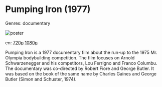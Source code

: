 # Pumping Iron (1977)

Genres: documentary

![poster](http://image.tmdb.org/t/p/w500/sFr91QWRZb2Xe8zpGJw1BW7dema.jpg)

en:
  [720p](magnet:?xt=urn:btih:33431ce5814ecfc4bf51ec37ea06faccf7c21986&dn=Pumping+Iron+%281977%29+720p+BrRip+x264+-+YIFY&tr=udp%3A%2F%2Ftracker.openbittorrent.com%3A80%2Fannounce&tr=udp%3A%2F%2Fglotorrents.pw%3A6969%2Fannounce&tr=udp%3A%2F%2Ftracker.openbittorrent.com%3A80%2Fannounce&tr=udp%3A%2F%2Ftracker.opentrackr.org%3A1337%2Fannounce&tr=udp%3A%2F%2Fzer0day.to%3A1337%2Fannounce&tr=udp%3A%2F%2Ftracker.coppersurfer.tk%3A6969%2Fannounce)
  [1080p](magnet:?xt=urn:btih:e639967cdef6d1481a1e4afef47f8c4953733281&dn=Pumping+Iron+%281977%29+1080p+BrRip+x264+-+YIFY&tr=udp%3A%2F%2Ftracker.openbittorrent.com%3A80%2Fannounce&tr=udp%3A%2F%2Fglotorrents.pw%3A6969%2Fannounce&tr=udp%3A%2F%2Ftracker.openbittorrent.com%3A80%2Fannounce&tr=udp%3A%2F%2Ftracker.opentrackr.org%3A1337%2Fannounce&tr=udp%3A%2F%2Fzer0day.to%3A1337%2Fannounce&tr=udp%3A%2F%2Ftracker.coppersurfer.tk%3A6969%2Fannounce)
  


Pumping Iron is a 1977 documentary film about the run-up to the 1975 Mr. Olympia bodybuilding competition. The film focuses on Arnold Schwarzenegger and his competitors, Lou Ferrigno and Franco Columbu. The documentary was co-directed by Robert Fiore and George Butler. It was based on the book of the same name by Charles Gaines and George Butler (Simon and Schuster, 1974).